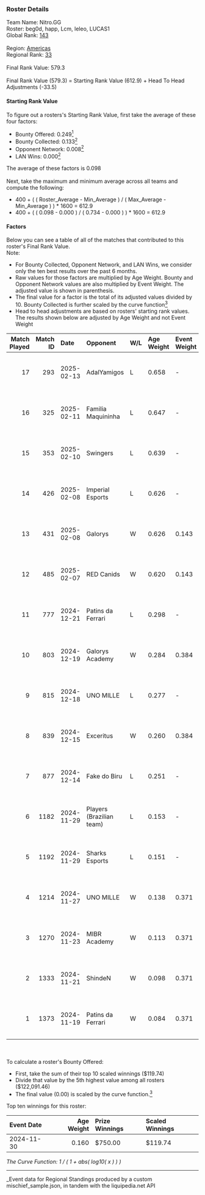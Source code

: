 ### Roster Details<br />
Team Name: Nitro.GG<br />
Roster: beg0d, happ, Lcm, leleo, LUCAS1<br />
Global Rank: [143](../../standings_global_2025_05_05.md)<br />
<br />
Region: [Americas]( ../../standings_americas_2025_05_05.md)<br />
Regional Rank: [33]( ../../standings_americas_2025_05_05.md)<br />
<br />
Final Rank Value:  579.3<br />
<br />
Final Rank Value (579.3) = Starting Rank Value (612.9) + Head To Head Adjustments (-33.5)<br />

#### Starting Rank Value<br />
To figure out a rosters's Starting Rank Value, first take the average of these four factors:<br />
- Bounty Offered: 0.249[<sup>1</sup>](#table2)
- Bounty Collected: 0.133[<sup>2</sup>](#table1)
- Opponent Network: 0.008[<sup>2</sup>](#table1)
- LAN Wins: 0.000[<sup>2</sup>](#table1)

The average of these factors is 0.098<br />
<br />
Next, take the maximum and minimum average across all teams and compute the following:<br />
- 400 + ( ( Roster_Average - Min_Average ) / ( Max_Average - Min_Average ) ) * 1600 = 612.9
- 400 + ( ( 0.098 - 0.000 ) / ( 0.734 - 0.000 ) ) * 1600 = 612.9


#### Factors<br />
Below you can see a table of all of the matches that contributed to this roster's Final Rank Value.<br />
Note:<br />

- For Bounty Collected, Opponent Network, and LAN Wins, we consider only the ten best results over the past 6 months.
- Raw values for those factors are multiplied by Age Weight. Bounty and Opponent Network values are also multiplied by Event Weight. The adjusted value is shown in parenthesis.
- The final value for a factor is the total of its adjusted values divided by 10. Bounty Collected is further scaled by the curve function[<sup>3</sup>](#curveFunction)
- Head to head adjustments are based on rosters' starting rank values. The results shown below are adjusted by Age Weight and not Event Weight
<span id="table1"></span><br />


| Match Played | Match ID | Date       | Opponent                 | W/L | Age Weight | Event Weight | Bounty Collected | Opponent Network | LAN Wins  | H2H Adj. | Roster                          |
| -: | -: | :- | :- | :- | :- | :- | :- | :- | :- | -: | :- |
|           17 |      293 | 2025-02-13 | AdalYamigos              | L   | 0.658      | -            | -                | -                | -         |   -12.80 | beg0d, happ, Lcm, leleo, LUCAS1 |
|           16 |      325 | 2025-02-11 | Familia Maquininha       | L   | 0.647      | -            | -                | -                | -         |   -13.31 | beg0d, happ, Lcm, leleo, LUCAS1 |
|           15 |      353 | 2025-02-10 | Swingers                 | L   | 0.639      | -            | -                | -                | -         |    -7.56 | beg0d, happ, Lcm, leleo, LUCAS1 |
|           14 |      426 | 2025-02-08 | Imperial Esports         | L   | 0.626      | -            | -                | -                | -         |    -3.30 | beg0d, happ, Lcm, leleo, LUCAS1 |
|           13 |      431 | 2025-02-08 | Galorys                  | W   | 0.626      | 0.143        | 0.000 (0.000)    | 0.069 (0.006)    | 0 (0.000) |     4.75 | beg0d, happ, Lcm, leleo, LUCAS1 |
|           12 |      485 | 2025-02-07 | RED Canids               | W   | 0.620      | 0.143        | 0.000 (0.000)    | 0.146 (0.013)    | 0 (0.000) |     7.72 | beg0d, happ, Lcm, leleo, LUCAS1 |
|           11 |      777 | 2024-12-21 | Patins da Ferrari        | L   | 0.298      | -            | -                | -                | -         |    -5.87 | beg0d, happ, Lcm, leleo, LUCAS1 |
|           10 |      803 | 2024-12-19 | Galorys Academy          | W   | 0.284      | 0.384        | 0.000 (0.000)    | 0.030 (0.003)    | 0 (0.000) |     2.10 | beg0d, happ, Lcm, leleo, LUCAS1 |
|            9 |      815 | 2024-12-18 | UNO MILLE                | L   | 0.277      | -            | -                | -                | -         |    -5.68 | beg0d, happ, Lcm, leleo, LUCAS1 |
|            8 |      839 | 2024-12-15 | Exceritus                | W   | 0.260      | 0.384        | 0.000 (0.000)    | 0.212 (0.021)    | 0 (0.000) |     2.83 | beg0d, happ, Lcm, leleo, LUCAS1 |
|            7 |      877 | 2024-12-14 | Fake do Biru             | L   | 0.251      | -            | -                | -                | -         |    -4.92 | beg0d, happ, Lcm, leleo, LUCAS1 |
|            6 |     1182 | 2024-11-29 | Players (Brazilian team) | L   | 0.153      | -            | -                | -                | -         |    -1.71 | beg0d, happ, Lcm, leleo, nolkz  |
|            5 |     1192 | 2024-11-29 | Sharks Esports           | L   | 0.151      | -            | -                | -                | -         |    -0.83 | beg0d, happ, Lcm, leleo, nolkz  |
|            4 |     1214 | 2024-11-27 | UNO MILLE                | W   | 0.138      | 0.371        | 0.000 (0.000)    | 0.309 (0.016)    | 0 (0.000) |     1.50 | beg0d, happ, Lcm, leleo, nolkz  |
|            3 |     1270 | 2024-11-23 | MIBR Academy             | W   | 0.113      | 0.371        | 0.000 (0.000)    | 0.258 (0.011)    | 0 (0.000) |     1.89 | beg0d, happ, Lcm, leleo, nolkz  |
|            2 |     1333 | 2024-11-21 | ShindeN                  | W   | 0.098      | 0.371        | 0.000 (0.000)    | 0.290 (0.011)    | 0 (0.000) |     1.03 | beg0d, happ, Lcm, leleo, nolkz  |
|            1 |     1373 | 2024-11-19 | Patins da Ferrari        | W   | 0.084      | 0.371        | 0.000 (0.000)    | 0.010 (0.000)    | 0 (0.000) |     0.62 | beg0d, happ, Lcm, leleo, nolkz  |

<br />
<span id="table2"></span><br />
To calculate a roster's Bounty Offered:<br />

- First, take the sum of their top 10 scaled winnings ($119.74)
- Divide that value by the 5th highest value among all rosters ($122,091.46)
- The final value (0.00) is scaled by the curve function.[<sup>3</sup>](#curveFunction)

Top ten winnings for this roster:<br />

| Event Date | Age Weight | Prize Winnings | Scaled Winnings |
| :- | -: | :- | :- |
| 2024-11-30 |      0.160 | $750.00        | $119.74         |


<span id="curveFunction"></span>_The Curve Function: 1 / ( 1 + abs( log10( x ) ) )_<br />

---
_Event data for Regional Standings produced by a custom mischief_sample.json, in tandem with the liquipedia.net API<br />
